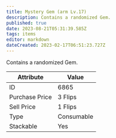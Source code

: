 ```yaml
---
title: Mystery Gem (arm Lv.17)
description: Contains a randomized Gem.
published: true
date: 2023-08-21T05:31:39.585Z
tags: items
editor: markdown
dateCreated: 2023-02-17T06:51:23.727Z
---
```


Contains a randomized Gem.

|Attribute|Value|
|-|-|
|ID|6865|
|Purchase Price|3 Flips|
|Sell Price|1 Flips|
|Type|Consumable|
|Stackable|Yes|


